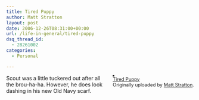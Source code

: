 ```yaml
---
title: Tired Puppy
author: Matt Stratton
layout: post
date: 2006-12-26T08:31:00+00:00
url: /life-in-general/tired-puppy
dsq_thread_id:
  - 28261002
categories:
  - Personal

---
```

<div style="float:right;margin-left:10px;margin-bottom:10px;">
  <a href="https://www.flickr.com/photos/mugsy/333531003/" title="photo sharing"><img src="https://farm1.static.flickr.com/158/333531003_e01c21e318_m.jpg" alt="" style="border:solid 2px #000000;" /></a> <br /> <span style="font-size:.9em;margin-top:0;"> <a href="https://www.flickr.com/photos/mugsy/333531003/">Tired Puppy</a> <br /> Originally uploaded by <a href="https://www.flickr.com/people/mugsy/">Matt Stratton</a>. </span>
</div>

Scout was a little tuckered out after all the brou-ha-ha. However, he does look dashing in his new Old Navy scarf.